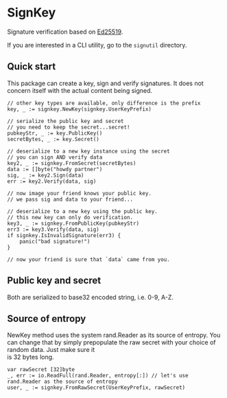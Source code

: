 SignKey
=======
Signature verification based on [Ed25519](https://ed25519.cr.yp.to/).

If you are interested in a CLI utility, go to the `signutil` directory.

Quick start
-----------
This package can create a key, sign and verify signatures. It does not concern itself with the 
actual content being signed.

```golang
// other key types are available, only difference is the prefix
key, _ := signkey.NewKey(signkey.UserKeyPrefix)

// serialize the public key and secret
// you need to keep the secret...secret!
pubkeyStr, _ := key.PublicKey()
secretBytes, _ := key.Secret()

// deserialize to a new key instance using the secret
// you can sign AND verify data
key2, _ := signkey.FromSecret(secretBytes)
data := []byte("howdy partner")
sig, _ := key2.Sign(data)
err := key2.Verify(data, sig)

// now image your friend knows your public key.
// we pass sig and data to your friend...

// deserialize to a new key using the public key.
// this new key can only do verification.
key3, _ := signkey.FromPublicKey(pubkeyStr)
err3 := key3.Verify(data, sig)
if signkey.IsInvalidSignature(err3) {
    panic("bad signature!")
}

// now your friend is sure that `data` came from you.
```

Public key and secret
---------------------
Both are serialized to base32 encoded string, i.e. 0-9, A-Z.


Source of entropy
-----------------
NewKey method uses the system rand.Reader as its source of entropy. You can change that by 
simply prepopulate the raw secret with your choice of random data. Just make sure it  
is 32 bytes long.

```golang
var rawSecret [32]byte
_, err := io.ReadFull(rand.Reader, entropy[:]) // let's use rand.Reader as the source of entropy
user, _ := signkey.FromRawSecret(UserKeyPrefix, rawSecret)
```

